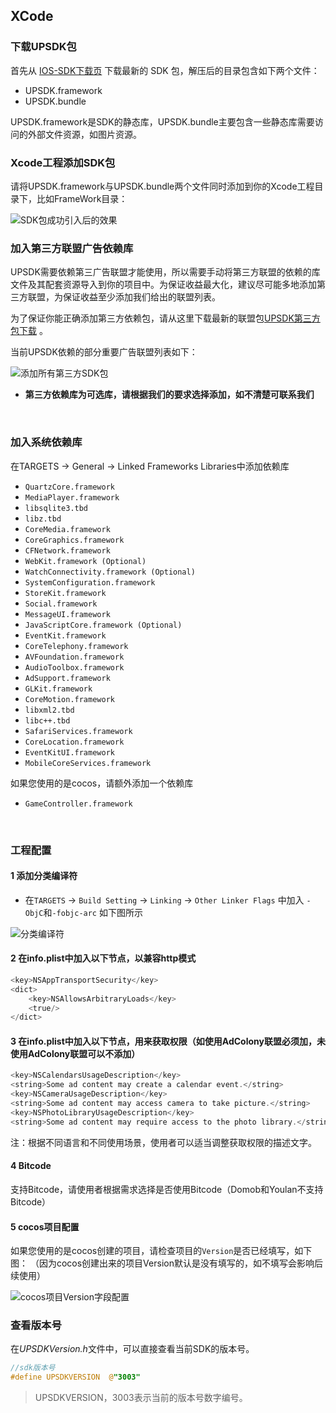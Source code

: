 ## XCode

### 下载UPSDK包
首先从 [IOS-SDK下载页](http://ads-sdk-doc.haloapps.com/docs/show/13 "SDK下载页面") 下载最新的 SDK 包，解压后的目录包含如下两个文件：

- UPSDK.framework
- UPSDK.bundle

UPSDK.framework是SDK的静态库，UPSDK.bundle主要包含一些静态库需要访问的外部文件资源，如图片资源。
</br>

### Xcode工程添加SDK包
请将UPSDK.framework与UPSDK.bundle两个文件同时添加到你的Xcode工程目录下，比如FrameWork目录：

![SDK包成功引入后的效果](http://docs.upltv.com/uploads/201805/5af568523c6de_5af56852.png "SDK包成功引入后的效果")
</br>

### 加入第三方联盟广告依赖库
UPSDK需要依赖第三广告联盟才能使用，所以需要手动将第三方联盟的依赖的库文件及其配套资源导入到你的项目中。为保证收益最大化，建议尽可能多地添加第三方联盟，为保证收益至少添加我们给出的联盟列表。

为了保证你能正确添加第三方依赖包，请从这里下载最新的联盟包[UPSDK第三方包下载](http://ads-sdk-doc.haloapps.com/docs/show/13 "SDK第三方包下载") 。

当前UPSDK依赖的部分重要广告联盟列表如下：

![添加所有第三方SDK包](http://docs.upltv.com/uploads/201805/5af569379d9bb_5af56937.png "添加所有第三方SDK包")

- **第三方依赖库为可选库，请根据我们的要求选择添加，如不清楚可联系我们**


</br>

### 加入系统依赖库

在TARGETS → General → Linked Frameworks Libraries中添加依赖库

- `QuartzCore.framework`
- `MediaPlayer.framework`
- `libsqlite3.tbd`
- `libz.tbd`
- `CoreMedia.framework`
- `CoreGraphics.framework`
- `CFNetwork.framework`
- `WebKit.framework (Optional)`
- `WatchConnectivity.framework (Optional)`
- `SystemConfiguration.framework`
- `StoreKit.framework`
- `Social.framework`
- `MessageUI.framework`
- `JavaScriptCore.framework (Optional)`
- `EventKit.framework`
- `CoreTelephony.framework`
- `AVFoundation.framework`
- `AudioToolbox.framework`
- `AdSupport.framework`
- `GLKit.framework`
- `CoreMotion.framework`
- `libxml2.tbd`
- `libc++.tbd`
- `SafariServices.framework`
- `CoreLocation.framework`
- `EventKitUI.framework`
- `MobileCoreServices.framework`

如果您使用的是cocos，请额外添加一个依赖库

- `GameController.framework`
<br>

### 工程配置
#### 1 添加分类编译符

- 在`TARGETS` → `Build Setting` → `Linking` → `Other Linker Flags` 中加入 `-ObjC`和`-fobjc-arc` 如下图所示

![分类编译符](http://docs.upltv.com/uploads/201709/59afb0af0f8bd_59afb0af.png "分类编译符")
  
#### 2 在info.plist中加入以下节点，以兼容http模式

```objective-c
<key>NSAppTransportSecurity</key>
<dict>
	<key>NSAllowsArbitraryLoads</key>
	<true/>
</dict>
```

#### 3 在info.plist中加入以下节点，用来获取权限（如使用AdColony联盟必须加，未使用AdColony联盟可以不添加）
```objective-c
<key>NSCalendarsUsageDescription</key>
<string>Some ad content may create a calendar event.</string>
<key>NSCameraUsageDescription</key>
<string>Some ad content may access camera to take picture.</string>
<key>NSPhotoLibraryUsageDescription</key>
<string>Some ad content may require access to the photo library.</string>
```

注：根据不同语言和不同使用场景，使用者可以适当调整获取权限的描述文字。
<br>

#### 4 Bitcode
支持Bitcode，请使用者根据需求选择是否使用Bitcode（Domob和Youlan不支持Bitcode）

#### 5 cocos项目配置
如果您使用的是cocos创建的项目，请检查项目的`Version`是否已经填写，如下图：
（因为cocos创建出来的项目Version默认是没有填写的，如不填写会影响后续使用）

![cocos项目Version字段配置](http://docs.upltv.com/uploads/201709/59afb01ec7612_59afb01e.png "cocos项目Version字段配置")
<br>

### 查看版本号
在*UPSDKVersion.h*文件中，可以直接查看当前SDK的版本号。

```objective-c
//sdk版本号
#define UPSDKVERSION  @"3003"
```
> UPSDKVERSION，3003表示当前的版本号数字编号。
